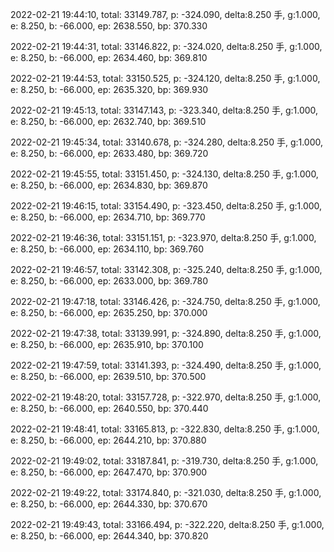 2022-02-21 19:44:10, total: 33149.787, p: -324.090, delta:8.250 手, g:1.000, e: 8.250, b: -66.000, ep: 2638.550, bp: 370.330

2022-02-21 19:44:31, total: 33146.822, p: -324.020, delta:8.250 手, g:1.000, e: 8.250, b: -66.000, ep: 2634.460, bp: 369.810

2022-02-21 19:44:53, total: 33150.525, p: -324.120, delta:8.250 手, g:1.000, e: 8.250, b: -66.000, ep: 2635.320, bp: 369.930

2022-02-21 19:45:13, total: 33147.143, p: -323.340, delta:8.250 手, g:1.000, e: 8.250, b: -66.000, ep: 2632.740, bp: 369.510

2022-02-21 19:45:34, total: 33140.678, p: -324.280, delta:8.250 手, g:1.000, e: 8.250, b: -66.000, ep: 2633.480, bp: 369.720

2022-02-21 19:45:55, total: 33151.450, p: -324.130, delta:8.250 手, g:1.000, e: 8.250, b: -66.000, ep: 2634.830, bp: 369.870

2022-02-21 19:46:15, total: 33154.490, p: -323.450, delta:8.250 手, g:1.000, e: 8.250, b: -66.000, ep: 2634.710, bp: 369.770

2022-02-21 19:46:36, total: 33151.151, p: -323.970, delta:8.250 手, g:1.000, e: 8.250, b: -66.000, ep: 2634.110, bp: 369.760

2022-02-21 19:46:57, total: 33142.308, p: -325.240, delta:8.250 手, g:1.000, e: 8.250, b: -66.000, ep: 2633.000, bp: 369.780

2022-02-21 19:47:18, total: 33146.426, p: -324.750, delta:8.250 手, g:1.000, e: 8.250, b: -66.000, ep: 2635.250, bp: 370.000

2022-02-21 19:47:38, total: 33139.991, p: -324.890, delta:8.250 手, g:1.000, e: 8.250, b: -66.000, ep: 2635.910, bp: 370.100

2022-02-21 19:47:59, total: 33141.393, p: -324.490, delta:8.250 手, g:1.000, e: 8.250, b: -66.000, ep: 2639.510, bp: 370.500

2022-02-21 19:48:20, total: 33157.728, p: -322.970, delta:8.250 手, g:1.000, e: 8.250, b: -66.000, ep: 2640.550, bp: 370.440

2022-02-21 19:48:41, total: 33165.813, p: -322.830, delta:8.250 手, g:1.000, e: 8.250, b: -66.000, ep: 2644.210, bp: 370.880

2022-02-21 19:49:02, total: 33187.841, p: -319.730, delta:8.250 手, g:1.000, e: 8.250, b: -66.000, ep: 2647.470, bp: 370.900

2022-02-21 19:49:22, total: 33174.840, p: -321.030, delta:8.250 手, g:1.000, e: 8.250, b: -66.000, ep: 2644.330, bp: 370.670

2022-02-21 19:49:43, total: 33166.494, p: -322.220, delta:8.250 手, g:1.000, e: 8.250, b: -66.000, ep: 2644.340, bp: 370.820